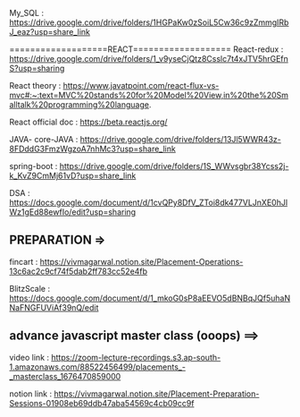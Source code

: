 
My_SQL : https://drive.google.com/drive/folders/1HGPaKw0zSoiL5Cw36c9zZmmgIRbJ_eaz?usp=share_link


===================REACT===================
React-redux : https://drive.google.com/drive/folders/1_v9yseCjQtz8Csslc7t4xJTV5hrGEfnS?usp=sharing 

React theory  :  https://www.javatpoint.com/react-flux-vs-mvc#:~:text=MVC%20stands%20for%20Model%20View,in%20the%20Smalltalk%20programming%20language.

React official doc : https://beta.reactjs.org/

JAVA- core-JAVA : https://drive.google.com/drive/folders/13Jl5WWR43z-8FDddG3FmzWgzoA7nhMc3?usp=share_link

spring-boot : https://drive.google.com/drive/folders/1S_WWvsgbr38Ycss2j-k_KvZ9CmMj61vD?usp=share_link


DSA : https://docs.google.com/document/d/1cvQPy8DfV_ZToi8dk477VLJnXE0hJlWz1gEd88ewfIo/edit?usp=sharing



PREPARATION =>
---------------------
fincart : https://vivmagarwal.notion.site/Placement-Operations-13c6ac2c9cf74f5dab2ff783cc52e4fb

BlitzScale : https://docs.google.com/document/d/1_mkoG0sP8aEEVO5dBNBqJQf5uhaNNaFNGFUViAf39nQ/edit

advance javascript master class (ooops)  ==>
------------------------------------------------------

video link : https://zoom-lecture-recordings.s3.ap-south-1.amazonaws.com/88522456499/placements_-_masterclass_1676470859000

notion link : https://vivmagarwal.notion.site/Placement-Preparation-Sessions-01908eb69ddb47aba54569c4cb09cc9f

